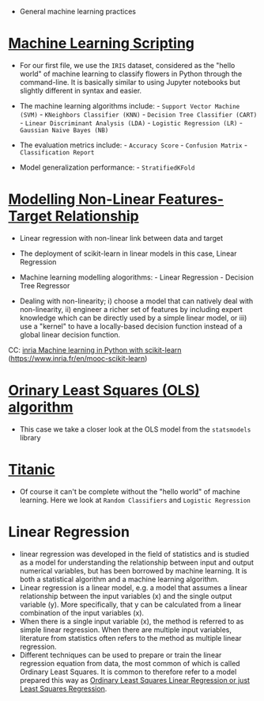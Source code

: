 * General machine learning practices

# [Machine Learning Scripting](https://github.com/ashioyajotham/ML-Algorithms/blob/main/ML%20Scripting.ipynb)
* For our first file, we use the `IRIS` dataset, considered as the "hello world" of machine learning to classify flowers in Python through the command-line.
  It is basically similar to using Jupyter notebooks but slightly different in syntax and easier.
* The machine learning algorithms include:
         - `Support Vector Machine (SVM)`
         - `KNeighbors Classifier (KNN)`
         - `Decision Tree Classifier (CART)`
         - `Linear Discriminant Analysis (LDA)`
         - `Logistic Regression (LR)`
         - `Gaussian Naive Bayes (NB)`
        
 * The evaluation metrics include:
         - `Accuracy Score`
         - `Confusion Matrix`
         - `Classification Report`

* Model generalization performance:
         - `StratifiedKFold`




# [Modelling Non-Linear Features-Target Relationship](https://github.com/ashioyajotham/ML-Algorithms/blob/main/linear-regression-non-linear-btn-data-and-target.ipynb)
* Linear regression with non-linear link between data and target
* The deployment of scikit-learn in linear models in this case, Linear Regression
* Machine learning modelling alogorithms:
         - Linear Regression
         - Decision Tree Regressor
         
* Dealing with non-linearity;
        i) choose a model that can natively deal with non-linearity,
       ii) engineer a richer set of features by including expert knowledge which can
                be directly used by a simple linear model, or
      iii) use a "kernel" to have a locally-based decision function instead of a
            global linear decision function.

CC: [inria Machine learning in Python with scikit-learn](https://inria.github.io/scikit-learn-mooc/)
    (https://www.inria.fr/en/mooc-scikit-learn)
    
    
    

# [Orinary Least Squares (OLS) algorithm](https://github.com/ashioyajotham/ML-Algorithms/blob/main/ols-models.ipynb)
* This case we take a closer look at the OLS model from the `statsmodels` library




# [Titanic](https://github.com/ashioyajotham/ML-Algorithms/blob/main/titanic-classification.ipynb)
* Of course it can't be complete without the "hello world" of machine learning. Here we look at `Random Classifiers` and `Logistic Regression`



# Linear Regression
*  linear regression was developed in the field of statistics and is studied as a model for understanding the relationship between input and output numerical variables, but has been borrowed by machine learning. It is both a statistical algorithm and a machine learning algorithm.
*  Linear regression is a linear model, e.g. a model that assumes a linear relationship between the input variables (x) and the single output variable (y). More specifically, that y can be calculated from a linear combination of the input variables (x).
*  When there is a single input variable (x), the method is referred to as simple linear regression. When there are multiple input variables, literature from statistics often refers to the method as multiple linear regression.
*  Different techniques can be used to prepare or train the linear regression equation from data, the most common of which is called Ordinary Least Squares. It is common to therefore refer to a model prepared this way as [Ordinary Least Squares Linear Regression or just Least Squares Regression](https://github.com/ashioyajotham/Daily-ML/blob/main/ols-models.ipynb).
